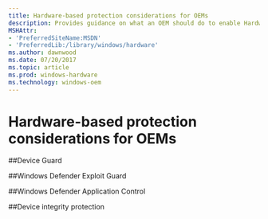 ```yaml
---
title: Hardware-based protection considerations for OEMs
description: Provides guidance on what an OEM should do to enable Hardware-based protections
MSHAttr:
- 'PreferredSiteName:MSDN'
- 'PreferredLib:/library/windows/hardware'
ms.author: dawnwood
ms.date: 07/20/2017
ms.topic: article
ms.prod: windows-hardware
ms.technology: windows-oem
---
```


# Hardware-based protection considerations for OEMs

##Device Guard


##Windows Defender Exploit Guard


##Windows Defender Application Control


##Device integrity protection
 

